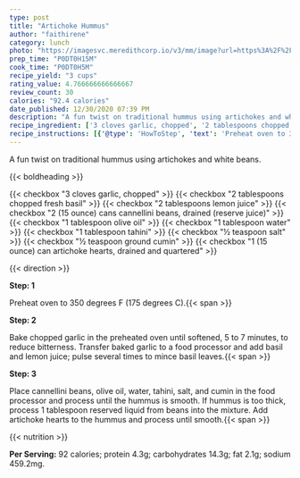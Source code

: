 ```yaml
---
type: post
title: "Artichoke Hummus"
author: "faithirene"
category: lunch
photo: "https://imagesvc.meredithcorp.io/v3/mm/image?url=https%3A%2F%2Fimages.media-allrecipes.com%2Fuserphotos%2F3606052.jpg"
prep_time: "P0DT0H15M"
cook_time: "P0DT0H5M"
recipe_yield: "3 cups"
rating_value: 4.766666666666667
review_count: 30
calories: "92.4 calories"
date_published: 12/30/2020 07:39 PM
description: "A fun twist on traditional hummus using artichokes and white beans."
recipe_ingredient: ['3 cloves garlic, chopped', '2 tablespoons chopped fresh basil', '2 tablespoons lemon juice', '2 (15 ounce) cans cannellini beans, drained (reserve juice)', '1 tablespoon olive oil', '1 tablespoon water', '1 tablespoon tahini', '½ teaspoon salt', '½ teaspoon ground cumin', '1 (15 ounce) can artichoke hearts, drained and quartered']
recipe_instructions: [{'@type': 'HowToStep', 'text': 'Preheat oven to 350 degrees F (175 degrees C).\n'}, {'@type': 'HowToStep', 'text': 'Bake chopped garlic in the preheated oven until softened, 5 to 7 minutes, to reduce bitterness. Transfer baked garlic to a food processor and add basil and lemon juice; pulse several times to mince basil leaves.\n'}, {'@type': 'HowToStep', 'text': 'Place cannellini beans, olive oil, water, tahini, salt, and cumin in the food processor and process until the hummus is smooth. If hummus is too thick, process 1 tablespoon reserved liquid from beans into the mixture. Add artichoke hearts to the hummus and process until smooth.\n'}]
---
```


A fun twist on traditional hummus using artichokes and white beans. 

{{< boldheading >}}

{{< checkbox "3 cloves garlic, chopped" >}}
{{< checkbox "2 tablespoons chopped fresh basil" >}}
{{< checkbox "2 tablespoons lemon juice" >}}
{{< checkbox "2 (15 ounce) cans cannellini beans, drained (reserve juice)" >}}
{{< checkbox "1 tablespoon olive oil" >}}
{{< checkbox "1 tablespoon water" >}}
{{< checkbox "1 tablespoon tahini" >}}
{{< checkbox "½ teaspoon salt" >}}
{{< checkbox "½ teaspoon ground cumin" >}}
{{< checkbox "1 (15 ounce) can artichoke hearts, drained and quartered" >}}


{{< direction >}}

**Step: 1**

Preheat oven to 350 degrees F (175 degrees C).{{< span >}}

**Step: 2**

Bake chopped garlic in the preheated oven until softened, 5 to 7 minutes, to reduce bitterness. Transfer baked garlic to a food processor and add basil and lemon juice; pulse several times to mince basil leaves.{{< span >}}

**Step: 3**

Place cannellini beans, olive oil, water, tahini, salt, and cumin in the food processor and process until the hummus is smooth. If hummus is too thick, process 1 tablespoon reserved liquid from beans into the mixture. Add artichoke hearts to the hummus and process until smooth.{{< span >}}

{{< nutrition >}}

**Per Serving:** 92 calories; protein 4.3g; carbohydrates 14.3g; fat 2.1g; sodium 459.2mg.